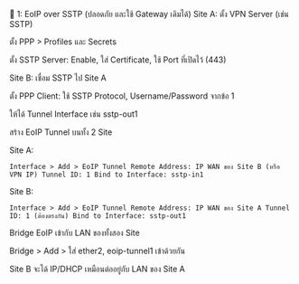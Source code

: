 📌 1: EoIP over SSTP (ปลอดภัย และใช้ Gateway เดิมได้)
Site A: ตั้ง VPN Server (เช่น SSTP)

ตั้ง PPP > Profiles และ Secrets

ตั้ง SSTP Server: Enable, ใส่ Certificate, ใช้ Port ที่เปิดไว้ (443)

Site B: เชื่อม SSTP ไป Site A

ตั้ง PPP Client: ใช้ SSTP Protocol, Username/Password จากข้อ 1

ให้ได้ Tunnel Interface เช่น sstp-out1

สร้าง EoIP Tunnel บนทั้ง 2 Site

Site A:

`Interface > Add > EoIP Tunnel
Remote Address: IP WAN ของ Site B (หรือ VPN IP)
Tunnel ID: 1
Bind to Interface: sstp-in1`

Site B:

`
Interface > Add > EoIP Tunnel
Remote Address: IP WAN ของ Site A
Tunnel ID: 1 (ต้องตรงกัน)
Bind to Interface: sstp-out1
`

Bridge EoIP เข้ากับ LAN ของทั้งสอง Site

Bridge > Add > ใส่ ether2, eoip-tunnel1 เข้าด้วยกัน

Site B จะได้ IP/DHCP เหมือนต่ออยู่กับ LAN ของ Site A

